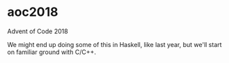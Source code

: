 # aoc2018
Advent of Code 2018

We might end up doing some of this in Haskell, like last year, but we'll start on familiar ground with C/C++.

